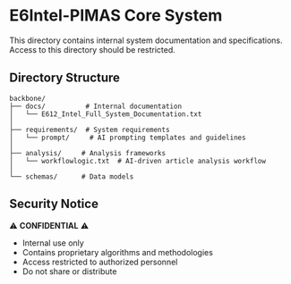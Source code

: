 # E6Intel-PIMAS Core System

This directory contains internal system documentation and specifications. Access to this directory should be restricted.

## Directory Structure

```
backbone/
├── docs/          # Internal documentation
│   └── E612_Intel_Full_System_Documentation.txt
│
├── requirements/  # System requirements
│   └── prompt/     # AI prompting templates and guidelines
│
├── analysis/     # Analysis frameworks
│   └── workflowlogic.txt  # AI-driven article analysis workflow
│
└── schemas/      # Data models
```

## Security Notice

⚠️ **CONFIDENTIAL** ⚠️
- Internal use only
- Contains proprietary algorithms and methodologies
- Access restricted to authorized personnel
- Do not share or distribute
